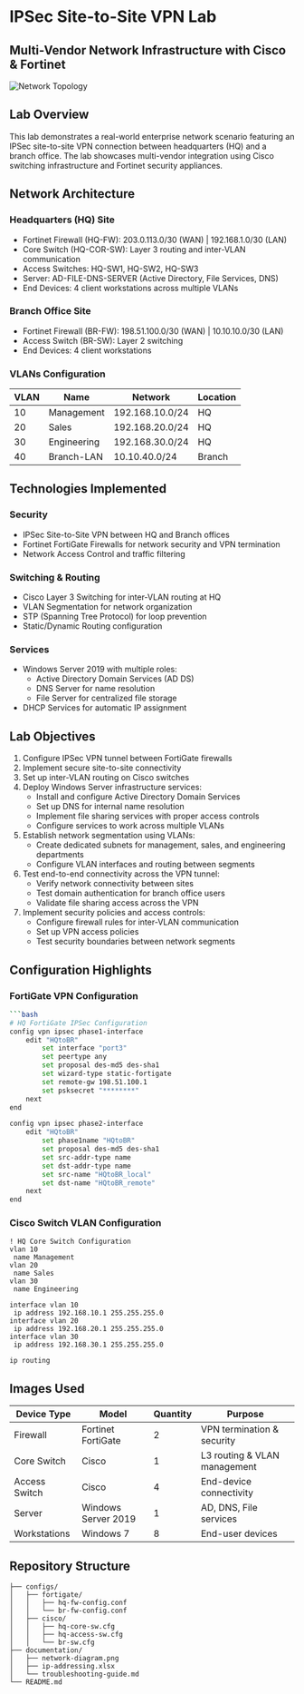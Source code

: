 # IPSec Site-to-Site VPN Lab
## Multi-Vendor Network Infrastructure with Cisco & Fortinet

![Network Topology](topology-diagram.png)

## Lab Overview

This lab demonstrates a real-world enterprise network scenario featuring an IPSec site-to-site VPN connection between headquarters (HQ) and a branch office. The lab showcases multi-vendor integration using Cisco switching infrastructure and Fortinet security appliances.

## Network Architecture

### Headquarters (HQ) Site
- Fortinet Firewall (HQ-FW): 203.0.113.0/30 (WAN) | 192.168.1.0/30 (LAN)
- Core Switch (HQ-COR-SW): Layer 3 routing and inter-VLAN communication
- Access Switches: HQ-SW1, HQ-SW2, HQ-SW3
- Server: AD-FILE-DNS-SERVER (Active Directory, File Services, DNS)
- End Devices: 4 client workstations across multiple VLANs

### Branch Office Site
- Fortinet Firewall (BR-FW): 198.51.100.0/30 (WAN) | 10.10.10.0/30 (LAN)
- Access Switch (BR-SW): Layer 2 switching
- End Devices: 4 client workstations

### VLANs Configuration
| VLAN | Name | Network | Location |
|------|------|---------|----------|
| 10 | Management | 192.168.10.0/24 | HQ |
| 20 | Sales | 192.168.20.0/24 | HQ |
| 30 | Engineering | 192.168.30.0/24 | HQ |
| 40 | Branch-LAN | 10.10.40.0/24 | Branch |

## Technologies Implemented

### Security
- IPSec Site-to-Site VPN between HQ and Branch offices
- Fortinet FortiGate Firewalls for network security and VPN termination
- Network Access Control and traffic filtering

### Switching & Routing
- Cisco Layer 3 Switching for inter-VLAN routing at HQ
- VLAN Segmentation for network organization
- STP (Spanning Tree Protocol) for loop prevention
- Static/Dynamic Routing configuration

### Services
- Windows Server 2019 with multiple roles:
  - Active Directory Domain Services (AD DS)
  - DNS Server for name resolution
  - File Server for centralized file storage
- DHCP Services for automatic IP assignment

## Lab Objectives

1. Configure IPSec VPN tunnel between FortiGate firewalls
2. Implement secure site-to-site connectivity
3. Set up inter-VLAN routing on Cisco switches
4. Deploy Windows Server infrastructure services:
   - Install and configure Active Directory Domain Services
   - Set up DNS for internal name resolution
   - Implement file sharing services with proper access controls
   - Configure services to work across multiple VLANs
5. Establish network segmentation using VLANs:
   - Create dedicated subnets for management, sales, and engineering departments
   - Configure VLAN interfaces and routing between segments
6. Test end-to-end connectivity across the VPN tunnel:
   - Verify network connectivity between sites
   - Test domain authentication for branch office users
   - Validate file sharing access across the VPN
7. Implement security policies and access controls:
   - Configure firewall rules for inter-VLAN communication
   - Set up VPN access policies
   - Test security boundaries between network segments

## Configuration Highlights

### FortiGate VPN Configuration
```bash
```bash
# HQ FortiGate IPSec Configuration
config vpn ipsec phase1-interface
    edit "HQtoBR"
        set interface "port3"
        set peertype any
        set proposal des-md5 des-sha1
        set wizard-type static-fortigate
        set remote-gw 198.51.100.1
        set psksecret "********"
    next
end

config vpn ipsec phase2-interface
    edit "HQtoBR"
        set phase1name "HQtoBR"
        set proposal des-md5 des-sha1
        set src-addr-type name
        set dst-addr-type name
        set src-name "HQtoBR_local"
        set dst-name "HQtoBR_remote"
    next
end
```

### Cisco Switch VLAN Configuration
```cisco
! HQ Core Switch Configuration
vlan 10
 name Management
vlan 20
 name Sales
vlan 30
 name Engineering

interface vlan 10
 ip address 192.168.10.1 255.255.255.0
interface vlan 20
 ip address 192.168.20.1 255.255.255.0
interface vlan 30
 ip address 192.168.30.1 255.255.255.0

ip routing
```

## Images Used

| Device Type | Model | Quantity | Purpose |
|-------------|-------|----------|---------|
| Firewall | Fortinet FortiGate | 2 | VPN termination & security |
| Core Switch | Cisco | 1 | L3 routing & VLAN management |
| Access Switch | Cisco | 4 | End-device connectivity |
| Server | Windows Server 2019 | 1 | AD, DNS, File services |
| Workstations | Windows 7 | 8 | End-user devices |

## Repository Structure

```
├── configs/
│   ├── fortigate/
│   │   ├── hq-fw-config.conf
│   │   └── br-fw-config.conf
│   ├── cisco/
│   │   ├── hq-core-sw.cfg
│   │   ├── hq-access-sw.cfg
│   │   └── br-sw.cfg
├── documentation/
│   ├── network-diagram.png
│   ├── ip-addressing.xlsx
│   └── troubleshooting-guide.md
└── README.md
```
